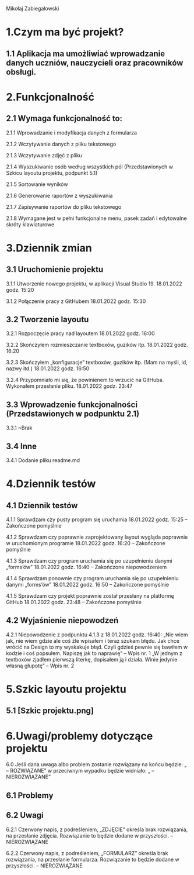 Mikołaj Zabiegałowski
# 1.Czym ma być projekt?

## 1.1 Aplikacja ma umożliwiać wprowadzanie danych uczniów, nauczycieli oraz pracowników obsługi.

# 2.Funkcjonalność

## 2.1 Wymaga funkcjonalność to:

2.1.1 Wprowadzanie i modyfikacja danych z formularza

2.1.2 Wczytywanie danych z pliku tekstowego 

2.1.3 Wczytywanie zdjęć z pliku

2.1.4 Wyszukiwanie osób według wszystkich pól (Przedstawionych w Szkicu layoutu projektu, podpunkt 5.1)

2.1.5 Sortowanie wyników

2.1.6 Generowanie raportów z wyszukiwania 

2.1.7 Zapisywanie raportów do pliku tekstowego

2.1.8 Wymagane jest w pełni funkcjonalne menu, pasek zadań i edytowalne skróty klawiaturowe

# 3.Dziennik zmian

## 3.1 Uruchomienie projektu

3.1.1 Utworzenie nowego projektu, w aplikacji Visual Studio 19. 18.01.2022 godz. 15:20 

3.1.2 Połączenie pracy z GitHubem 18.01.2022 godz. 15:30

## 3.2 Tworzenie layoutu

3.2.1 Rozpoczęcie pracy nad layoutem 18.01.2022 godz. 16:00

3.2.2 Skończyłem rozmieszczanie textboxów, guzików itp. 18.01.2022 godz. 16:20

3.2.3 Skończyłem „konfiguracje” textboxów, guzików itp. (Mam na myśli, id, nazwy itd.)  18.01.2022 godz. 16:50

3.2.4 Przypomniało mi się, że powinienem to wrzucić na GitHuba. Wykonałem przesłanie pliku. 18.01.2022 godz. 23:47

## 3.3 Wprowadzenie funkcjonalności (Przedstawionych w podpunktu 2.1)

3.3.1 ~Brak

## 3.4 Inne

3.4.1 Dodanie pliku readme.md

# 4.Dziennik testów

## 4.1 Dziennik testów	

4.1.1 Sprawdzam czy pusty program się uruchamia 18.01.2022 godz. 15:25 – Zakończone pomyślnie

4.1.2 Sprawdzam czy poprawnie zaprojektowany layout wygląda poprawnie w uruchomionym programie 18.01.2022 godz. 16:20 – Zakończone pomyślnie

4.1.3 Sprawdzam czy program uruchamia się po uzupełnieniu danymi „forms’ów” 18.01.2022 godz. 16:40 – Zakończone niepowodzeniem

4.1.4 Sprawdzam ponownie czy program uruchamia się po uzupełnieniu danymi „forms’ów” 18.01.2022 godz. 16:50 – Zakończone pomyślnie

4.1.5 Sprawdzam czy projekt poprawnie został przesłany na platformę GitHub 18.01.2022 godz. 23:48 – Zakończone pomyślnie

## 4.2 Wyjaśnienie niepowodzeń

4.2.1 Niepowodzenie z podpunktu 4.1.3 z 18.01.2022 godz. 16:40: „Nie wiem jak, nie wiem gdzie ale coś źle wpisałem i teraz szukam błędu. Jak chce wrócić na Design to my wyskakuje błąd. Czyli gdzieś pewnie się bawiłem w kodzie i coś popsułem. Napiszę jak to naprawię” – Wpis nr. 1 „W jednym z textboxów zjadłem pierwszą literkę, dopisałem ją i działa. Winie jedynie własną głupotę” – Wpis nr. 2

# 5.Szkic layoutu projektu

## 5.1 [Szkic projektu.png]

# 6.Uwagi/problemy dotyczące projektu

6.0 Jeśli dana uwaga albo problem zostanie rozwiązany na końcu będzie: „ – ROZWIĄZANE” w przeciwnym wypadku będzie widniało: „ – NIEROZWIĄZANE” 

## 6.1 Problemy

## 6.2 Uwagi

6.2.1 Czerwony napis, z podreśleniem, „ZDJĘCIE” określa brak rozwiązania, na przesłanie zdjęcia. Rozwiązanie to będzie dodane w przyszłości. – NIEROZWIĄZANE 

6.2.2 Czerwony napis, z podreśleniem, „FORMULARZ” określa brak rozwiązania, na przesłanie formularza. Rozwiązanie to będzie dodane w przyszłości. – NIEROZWIĄZANE
